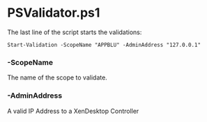 # PSValidator.ps1

The last line of the script starts the validations: 
```
Start-Validation -ScopeName "APPBLU" -AdminAddress "127.0.0.1"
```
### -ScopeName
The name of the scope to validate. 

### -AdminAddress
A valid IP Address to a XenDesktop Controller
